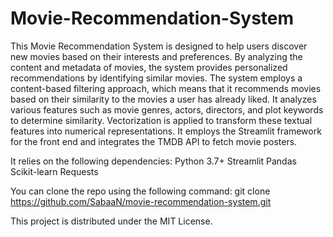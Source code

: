# Movie-Recommendation-System

This Movie Recommendation System is designed to help users discover new movies based on their interests and preferences. By analyzing the content and metadata of movies, the system provides personalized recommendations by identifying similar movies.
The system employs a content-based filtering approach, which means that it recommends movies based on their similarity to the movies a user has already liked. It analyzes various features such as movie genres, actors, directors, and plot keywords to determine similarity. Vectorization is applied to transform these textual features into numerical representations.
It employs the Streamlit framework for the front end and integrates the TMDB API to fetch movie posters.




It relies on the following dependencies:
Python 3.7+
Streamlit
Pandas
Scikit-learn
Requests

You can clone the repo using the following command:
git clone https://github.com/SabaaN/movie-recommendation-system.git


This project is distributed under the MIT License. 
